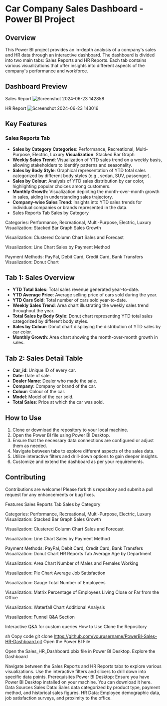 # Car Company Sales Dashboard - Power BI Project

## Overview
This Power BI project provides an in-depth analysis of a company's sales and HR data through an interactive dashboard. The dashboard is divided into two main tabs: Sales Reports and HR Reports. Each tab contains various visualizations that offer insights into different aspects of the company's performance and workforce.

## Dashboard Preview
Sales Report
![Screenshot 2024-06-23 142858](https://github.com/ar-aggarwal-rgb/PowerBI-Sales-HRAnalyticsDashboards/assets/66841676/f6b4a60c-d397-41fa-a47a-23488ff9506a)

HR Report
![Screenshot 2024-06-23 143016](https://github.com/ar-aggarwal-rgb/PowerBI-Sales-HRAnalyticsDashboards/assets/66841676/dcc42562-d579-4dda-b080-9b74f07aef79)

## Key Features
### Sales Reports Tab
- **Sales by Category**
**Categories**: Performance, Recreational, Multi-Purpose, Electric, Luxury
**Visualization**: Stacked Bar Graph
- **Weekly Sales Trend**: Visualization of YTD sales trend on a weekly basis, allowing stakeholders to identify patterns and seasonality.
- **Sales by Body Style**: Graphical representation of YTD total sales categorized by different body styles (e.g., sedan, SUV, passenger).
- **Sales by Colour**: Analysis of YTD sales distribution by car color, highlighting popular choices among customers.
- **Monthly Growth**: Visualization depicting the month-over-month growth in sales, aiding in understanding sales trajectory.
- **Company-wise Sales Trend**: Insights into YTD sales trends for individual companies or brands represented in the data.
- Sales Reports Tab
Sales by Category

Categories: Performance, Recreational, Multi-Purpose, Electric, Luxury
Visualization: Stacked Bar Graph
Sales Growth

Visualization: Clustered Column Chart
Sales and Forecast

Visualization: Line Chart
Sales by Payment Method

Payment Methods: PayPal, Debit Card, Credit Card, Bank Transfers
Visualization: Donut Chart

## Tab 1: Sales Overview
- **YTD Total Sales**: Total sales revenue generated year-to-date.
- **YTD Average Price**: Average selling price of cars sold during the year.
- **YTD Cars Sold**: Total number of cars sold year-to-date.
- **Weekly Sales Trend**: Area chart illustrating the weekly sales trend throughout the year.
- **Total Sales by Body Style**: Donut chart representing YTD total sales categorized by different body styles.
- **Sales by Colour**: Donut chart displaying the distribution of YTD sales by car color.
- **Monthly Growth**: Area chart showing the month-over-month growth in sales.

## Tab 2: Sales Detail Table
- **Car_id**: Unique ID of every car.
- **Date**: Date of sale.
- **Dealer Name**: Dealer who made the sale.
- **Company**: Company or brand of the car.
- **Colour**: Colour of the car.
- **Model**: Model of the car sold.
- **Total Sales**: Price at which the car was sold.

## How to Use
1. Clone or download the repository to your local machine.
2. Open the Power BI file using Power BI Desktop.
3. Ensure that the necessary data connections are configured or adjust them as needed.
4. Navigate between tabs to explore different aspects of the sales data.
5. Utilize interactive filters and drill-down options to gain deeper insights.
6. Customize and extend the dashboard as per your requirements.

## Contributing
Contributions are welcome! Please fork this repository and submit a pull request for any enhancements or bug fixes.







Features
Sales Reports Tab
Sales by Category

Categories: Performance, Recreational, Multi-Purpose, Electric, Luxury
Visualization: Stacked Bar Graph
Sales Growth

Visualization: Clustered Column Chart
Sales and Forecast

Visualization: Line Chart
Sales by Payment Method

Payment Methods: PayPal, Debit Card, Credit Card, Bank Transfers
Visualization: Donut Chart
HR Reports Tab
Average Age by Department

Visualization: Area Chart
Number of Males and Females Working

Visualization: Pie Chart
Average Job Satisfaction

Visualization: Gauge
Total Number of Employees

Visualization: Matrix
Percentage of Employees Living Close or Far from the Office

Visualization: Waterfall Chart
Additional Analysis

Visualization: Funnel
Q&A Section

Interactive Q&A for custom queries
How to Use
Clone the Repository

sh
Copy code
git clone https://github.com/yourusername/PowerBI-Sales-HR-Dashboard.git
Open the Power BI File

Open the Sales_HR_Dashboard.pbix file in Power BI Desktop.
Explore the Dashboard

Navigate between the Sales Reports and HR Reports tabs to explore various visualizations.
Use the interactive filters and slicers to drill down into specific data points.
Prerequisites
Power BI Desktop: Ensure you have Power BI Desktop installed on your machine. You can download it here.
Data Sources
Sales Data: Sales data categorized by product type, payment method, and historical sales figures.
HR Data: Employee demographic data, job satisfaction surveys, and proximity to the office.
